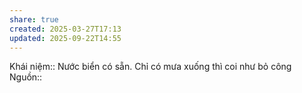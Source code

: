 ```yaml
---
share: true
created: 2025-03-27T17:13
updated: 2025-09-22T14:55
---
```

Khái niệm:: 
Nước biển có sẵn. Chỉ có mưa xuống thì coi như bỏ công
Nguồn:: 